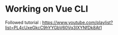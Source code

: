 # Working on Vue CLI 

Followed tutorial : https://www.youtube.com/playlist?list=PL4cUxeGkcC9hYYGbV60Vq3IXYNfDk8At1